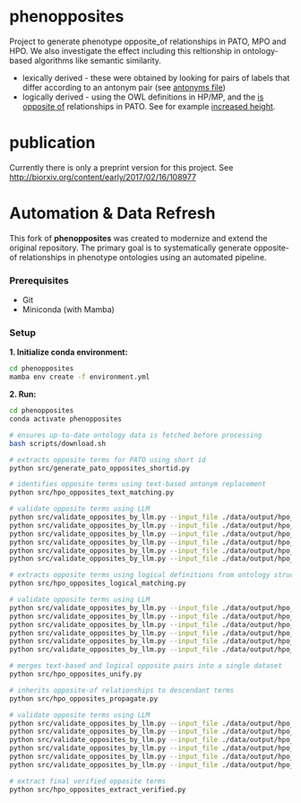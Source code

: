 # phenopposites
Project to generate phenotype opposite_of relationships in PATO, MPO and HPO. We also investigate the effect including this reltionship in ontology-based algorithms like semantic similarity.

 * lexically derived - these were obtained by looking for pairs of labels that differ according to an antonym pair (see [antonyms file](https://github.com/Phenomics/phenopposites/blob/master/antonyms/text-patterns.txt))
 * logically derived - using the OWL definitions in HP/MP, and the [is opposite of](http://purl.obolibrary.org/obo/RO_0002604) relationships in PATO. See for example [increased height](https://www.ebi.ac.uk/ols/ontologies/pato/terms?iri=http%3A%2F%2Fpurl.obolibrary.org%2Fobo%2FPATO_0000570).

# publication
Currently there is only a preprint version for this project. See http://biorxiv.org/content/early/2017/02/16/108977


# Automation & Data Refresh

This fork of **phenopposites** was created to modernize and extend the original repository. The primary goal is to systematically generate opposite-of relationships in phenotype ontologies using an automated pipeline. 

### Prerequisites

- Git
- Miniconda (with Mamba)

### Setup

**1. Initialize conda environment:**
   ```sh
   cd phenopposites
   mamba env create -f environment.yml
   ```
**2. Run:**
   ```sh
   cd phenopposites
   conda activate phenopposites

   # ensures up-to-date ontology data is fetched before processing
   bash scripts/download.sh

   # extracts opposite terms for PATO using short id
   python src/generate_pato_opposites_shortid.py

   # identifies opposite terms using text-based antonym replacement
   python src/hpo_opposites_text_matching.py 

   # validate opposite terms using LLM
   python src/validate_opposites_by_llm.py --input_file ./data/output/hpo_opposites_text.csv --llm openai
   python src/validate_opposites_by_llm.py --input_file ./data/output/hpo_opposites_text.csv --llm claude
   python src/validate_opposites_by_llm.py --input_file ./data/output/hpo_opposites_text.csv --llm deepseek
   python src/validate_opposites_by_llm.py --input_file ./data/output/hpo_opposites_text.csv --llm gemini
   python src/validate_opposites_by_llm.py --input_file ./data/output/hpo_opposites_text.csv --llm grok
   python src/validate_opposites_by_llm.py --input_file ./data/output/hpo_opposites_text.csv --llm llama --workers 5

   # extracts opposite terms using logical definitions from ontology structure
   python src/hpo_opposites_logical_matching.py

   # validate opposite terms using LLM
   python src/validate_opposites_by_llm.py --input_file ./data/output/hpo_opposites_logical.csv --llm openai
   python src/validate_opposites_by_llm.py --input_file ./data/output/hpo_opposites_logical.csv --llm claude
   python src/validate_opposites_by_llm.py --input_file ./data/output/hpo_opposites_logical.csv --llm deepseek
   python src/validate_opposites_by_llm.py --input_file ./data/output/hpo_opposites_logical.csv --llm gemini
   python src/validate_opposites_by_llm.py --input_file ./data/output/hpo_opposites_logical.csv --llm grok
   python src/validate_opposites_by_llm.py --input_file ./data/output/hpo_opposites_logical.csv --llm llama --workers 5

   # merges text-based and logical opposite pairs into a single dataset
   python src/hpo_opposites_unify.py  

   # inherits opposite-of relationships to descendant terms
   python src/hpo_opposites_propagate.py

   # validate opposite terms using LLM
   python src/validate_opposites_by_llm.py --input_file ./data/output/hpo_opposites_inherited.csv --llm openai
   python src/validate_opposites_by_llm.py --input_file ./data/output/hpo_opposites_inherited.csv --llm claude
   python src/validate_opposites_by_llm.py --input_file ./data/output/hpo_opposites_inherited.csv --llm deepseek
   python src/validate_opposites_by_llm.py --input_file ./data/output/hpo_opposites_inherited.csv --llm gemini
   python src/validate_opposites_by_llm.py --input_file ./data/output/hpo_opposites_inherited.csv --llm grok
   python src/validate_opposites_by_llm.py --input_file ./data/output/hpo_opposites_inherited.csv --llm llama --workers 5

   # extract final verified opposite terms
   python src/hpo_opposites_extract_verified.py 
   ```